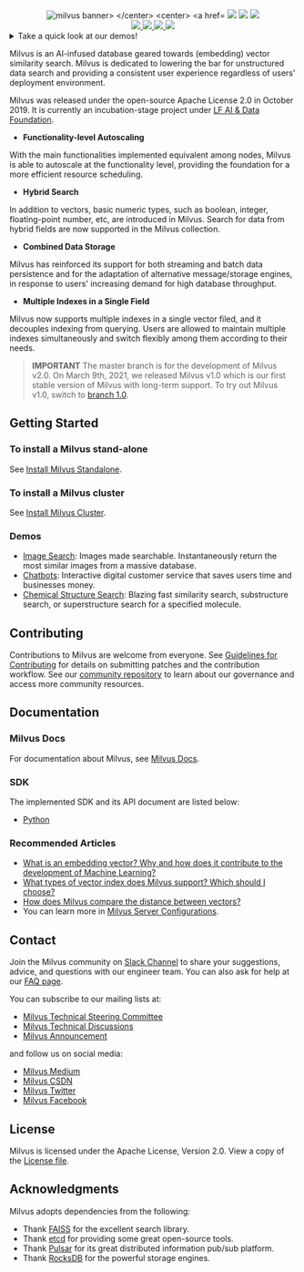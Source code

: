 <center>
<img src="https://zillizstorage.blob.core.windows.net/zilliz-assets/zilliz-assets/assets/small_v2_0_readme_33ea8d0e66.jpg" alt="milvus banner>
</center>





<center>
  <a href="https://join.slack.com/t/milvusio/shared_invite/zt-e0u4qu3k-bI2GDNys3ZqX1YCJ9OM~GQ">
        <img src="https://img.shields.io/badge/Join-Slack-orange" />
  </a>
        <img src="https://img.shields.io/github/license/milvus-io/milvus" />
        <img src="https://img.shields.io/docker/pulls/milvusdb/milvus" />
</center>


<center>
  <a href="http://internal.zilliz.com:18080/jenkins/job/milvus-ci/job/master/">
        <img src="http://internal.zilliz.com:18080/jenkins/job/milvus-ci/job/master/badge/icon" />
  </a>
  <a href="https://bestpractices.coreinfrastructure.org/projects/3563">
        <img src="https://bestpractices.coreinfrastructure.org/projects/3563/badge" />
  </a>
  <a href="https://codecov.io/gh/milvus-io/milvus">
        <img src="https://codecov.io/gh/milvus-io/milvus/branch/master/graph/badge.svg" />
  </a>
  <a href="https://app.codacy.com/gh/milvus-io/milvus?utm_source=github.com&utm_medium=referral&utm_content=milvus-io/milvus&utm_campaign=Badge_Grade_Dashboard">
        <img src="https://api.codacy.com/project/badge/Grade/c4bb2ccfb51b47f99e43bfd1705edd95" />
  </a>
</center>




<details>
<summary>Take a quick look at our demos!</summary>
  <table>
  <tr>
    <td width="30%">
      <a href="https://zilliz.com/solutions">
        <img src="https://zillizstorage.blob.core.windows.net/zilliz-assets/zilliz-assets/assets/image_search_59a64e4f22.gif" />
      </a>
    </td>
    <td width="30%">
<a href="https://zilliz.com/solutions">
<img src="https://zillizstorage.blob.core.windows.net/zilliz-assets/zilliz-assets/assets/qa_df5ee7bd83.gif" />
</a>
    </td>
    <td width="30%">
<a href="https://zilliz.com/solutions">
<img src="https://zillizstorage.blob.core.windows.net/zilliz-assets/zilliz-assets/assets/mole_search_76f8340572.gif" />
</a>
    </td>
  </tr>
  <tr>
    <th>
      <a href="https://zilliz.com/solutions">Image search</a>
    </th>
    <th>
      <a href="https://zilliz.com/solutions">Chatbots</a>
    </th>
    <th>
      <a href="https://zilliz.com/solutions">Chemical structure search</a>
    </th>
  </tr>
</table>
</details>


Milvus is an AI-infused database geared towards (embedding) vector similarity search. Milvus is dedicated to lowering the bar for unstructured data search and providing a consistent user experience regardless of users' deployment environment. 

Milvus was released under the open-source Apache License 2.0 in October 2019. It is currently an incubation-stage project under [LF AI & Data Foundation](https://lfaidata.foundation/). 

- **Functionality-level Autoscaling**

With the main functionalities implemented equivalent among nodes, Milvus is able to autoscale at the functionality level, providing the foundation for a more efficient resource scheduling. 

- **Hybrid Search**

In addition to vectors, basic numeric types, such as boolean, integer, floating-point number, etc, are introduced in Milvus. Search for data from hybrid fields are now supported in the Milvus collection.

- **Combined Data Storage**

Milvus has reinforced its support for both streaming and batch data persistence and for the adaptation of alternative message/storage engines, in response to users' increasing demand for high database throughput.

- **Multiple Indexes in a Single Field**

Milvus now supports multiple indexes in a single vector filed, and it decouples indexing from querying. Users are allowed to maintain multiple indexes simultaneously and switch flexibly among them according to their needs.

> **IMPORTANT** The master branch is for the development of Milvus v2.0. On March 9th, 2021, we released Milvus v1.0 which is our first stable version of Milvus with long-term support. To try out Milvus v1.0, switch to [branch 1.0](https://github.com/milvus-io/milvus/tree/1.0).

## Getting Started

### To install a Milvus stand-alone

See [Install Milvus Standalone]().

### To install a Milvus cluster

See [Install Milvus Cluster]().

### Demos

- [Image Search](https://zilliz.com/milvus-demos): Images made searchable. Instantaneously return the most similar images from a massive database.
- [Chatbots](https://zilliz.com/milvus-demos): Interactive digital customer service that saves users time and businesses money.
- [Chemical Structure Search](https://zilliz.com/milvus-demos): Blazing fast similarity search, substructure search, or superstructure search for a specified molecule.

## Contributing

Contributions to Milvus are welcome from everyone. See [Guidelines for Contributing](https://github.com/milvus-io/milvus/blob/master/CONTRIBUTING.md) for details on submitting patches and the contribution workflow. See our [community repository](https://github.com/milvus-io/community) to learn about our governance and access more community resources.

## Documentation

### Milvus Docs

For documentation about Milvus, see [Milvus Docs](https://milvus.io/docs/overview.md).

### SDK

The implemented SDK and its API document are listed below:

- [Python](https://github.com/milvus-io/pymilvus/tree/1.x)

### Recommended Articles

- [What is an embedding vector? Why and how does it contribute to the development of Machine Learning?](https://milvus.io/docs/v1.0.0/vector.md)
- [What types of vector index does Milvus support? Which should I choose?](https://milvus.io/docs/v1.0.0/index.md)
- [How does Milvus compare the distance between vectors?](https://milvus.io/docs/v1.0.0/metric.md)
- You can learn more in [Milvus Server Configurations](https://milvus.io/docs/v1.0.0/milvus_config.md).

## Contact

Join the Milvus community on [Slack Channel](https://join.slack.com/t/milvusio/shared_invite/zt-e0u4qu3k-bI2GDNys3ZqX1YCJ9OM~GQ) to share your suggestions, advice, and questions with our engineer team. You can also ask for help at our [FAQ page](https://milvus.io/docs/v1.0.0/performance_faq.md).

You can subscribe to our mailing lists at:

- [Milvus Technical Steering Committee](https://lists.lfai.foundation/g/milvus-tsc)
- [Milvus Technical Discussions](https://lists.lfai.foundation/g/milvus-technical-discuss)
- [Milvus Announcement](https://lists.lfai.foundation/g/milvus-announce)

and follow us on social media:

- [Milvus Medium](https://medium.com/@milvusio)
- [Milvus CSDN](https://zilliz.blog.csdn.net/)
- [Milvus Twitter](https://twitter.com/milvusio)
- [Milvus Facebook](https://www.facebook.com/io.milvus.5)

## License

Milvus is licensed under the Apache License, Version 2.0. View a copy of the [License file](https://github.com/milvus-io/milvus/blob/master/LICENSE).

## Acknowledgments

Milvus adopts dependencies from the following:

- Thank [FAISS](https://github.com/facebookresearch/faiss) for the excellent search library.
- Thank [etcd](https://github.com/coreos/etcd) for providing some great open-source tools.
- Thank [Pulsar](https://github.com/apache/pulsar) for its great distributed information pub/sub platform.
- Thank [RocksDB](https://github.com/facebook/rocksdb) for the powerful storage engines.
